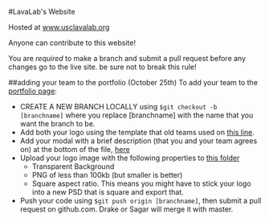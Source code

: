 #LavaLab's Website

Hosted at www.usclavalab.org

Anyone can contribute to this website!

You are _required_ to make a branch and submit a pull request before any changes go to the live site. be sure not to break this rule!

##adding your team to the portfolio (October 25th)
To add your team to the [portfolio page](http://usclavalab.org/portfolio.html):
- CREATE A NEW BRANCH LOCALLY using ```$git checkout -b [branchname]``` where you replace [branchname] with the name that you want the branch to be.
- Add both your logo using the template that old teams used on [this line](https://github.com/LavaLabUSC/usclavalab.org/blob/master/lavalab/html/portfolio.html#L54).
- Add your modal with a brief description (that you and your team agrees on) at the bottom of the file, [here](https://github.com/LavaLabUSC/usclavalab.org/blob/master/lavalab/html/portfolio.html#L147)
- Upload your logo image with the following properties to [this folder](https://github.com/LavaLabUSC/usclavalab.org/tree/master/lavalab/html/assets/images/projects)
  - Transparent Background
  - PNG of less than 100kb (but smaller is better)
  - Square aspect ratio. This means you might have to stick your logo into a new PSD that is square and export that.
- Push your code using ```$git push origin [branchname]```, then submit a pull request on github.com. Drake or Sagar will merge it with master.
